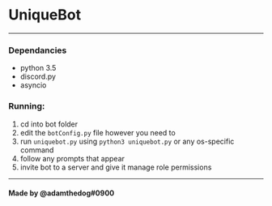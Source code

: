 # UniqueBot
---

### Dependancies
- python 3.5
- discord.py
- asyncio

### Running:
1. cd into bot folder
2. edit the `botConfig.py` file however you need to
3. run `uniquebot.py` using `python3 uniquebot.py` or any os-specific command
4. follow any prompts that appear
5. invite bot to a server and give it manage role permissions
---
#### Made by @adamthedog#0900
